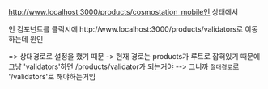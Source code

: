 http://www.localhost:3000/products/cosmostation_mobile인 상태에서

 <Link href="validators">인 컴포넌트를 클릭시에 http://www.localhost:3000/products/validators로 이동하는데 원인

=> 상대경로로 설정을 했기 때문
-> 현재 경로는 products가 루트로 잡혀있기 때문에 그냥 'validators'하면 /products/validator가 되는거야
--> 그니까 `절대경로`로 '/validators'로 해야하는거임
